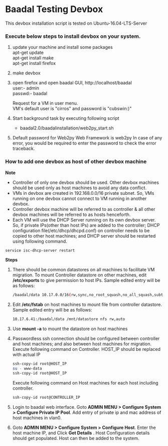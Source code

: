 Baadal Testing Devbox
===============================================
This devbox installation script is tested on Ubuntu-16.04-LTS-Server  

### Execute below steps to install devbox on your system.  

1. update your machine and install some packages  
   apt-get update  
   apt-get install make  
   apt-get install firefox  

2. make devbox

3. open firefox and open baadal GUI, http://localhost/baadal  
   user:- admin  
   passwd:- baadal  

   Request for a VM in user menu.  
   VM's default user is "cirros" and password is "cubswin:)"  

4. Start background task by executing following script
   - baadal2.0/baadalinstallation/web2py_start.sh
 
5. Default password for Web2py Web Framework is web2py
   In case of any error, you would be required to enter the password to check the error traceback.

   
### How to add one devbox as host of other devbox machine
**Note**
- Controller of only one devbox should be used. Other devbox machines should be used only as host machines to avoid any data conflict. 
- VMs in devbox are created in 192.168.0.0/16 private subnet. So, VMs running on one devbox cannot connect to VM running in another devbox.
- Controller devbox machine will be referred to as controller & all other devbox machines will be referred to as hosts henceforth.
- Each VM will use the DHCP Server running on its own devbox server. So, if private IPs(other than host IPs) are added to the controller; DHCP configuration file(/etc/dhcp/dhcpd.conf) on controller needs to be copied to other host machines; and DHCP server should be restarted using following command.
```bash
service isc-dhcp-server restart
```


**Steps**

1. There should be common datastores on all machines to facilitate VM migration. To mount Controller datastore on other machines, edit **/etc/exports** to give permission to host IPs. Sample edited entry will be as follows:
   ```bash
   /baadal/data 10.17.0.0/16(rw,sync,no_root_squash,no_all_squash,subtree_check)
   ```
2. Edit **/etc/fstab** on host machines to mount file from controller datastore. Sample edited entry will be as follows:

   ```bash
   10.17.6.41:/baadal/data /mnt/datastore nfs rw,auto
   ```
3. Use **mount -a** to mount the datastore on host machines

4. Passwordless ssh connection should be configured between controller and host machines; and also between host machines for migration. Execute following command on Controller. HOST_IP should be replaced with actual IP
   ```bash
   ssh-copy-id root@HOST_IP
   su - www-data
   ssh-copy-id root@HOST_IP
   ```
   Execute following command on Host machines for each host including controller.
   ```bash
   ssh-copy-id root@CONTROLLER_IP
   ```

5. Login to baadal web interface. Goto **ADMIN MENU > Configure System > Configure Private IP Pool**. Add entry of private ip and mac address of host machines in vlan0.

6. Goto **ADMIN MENU > Configure System > Configure Host**. Enter the host machine IP, and Click **Get Details** . Host Configuration details should get populated. Host can then be added to the system.

